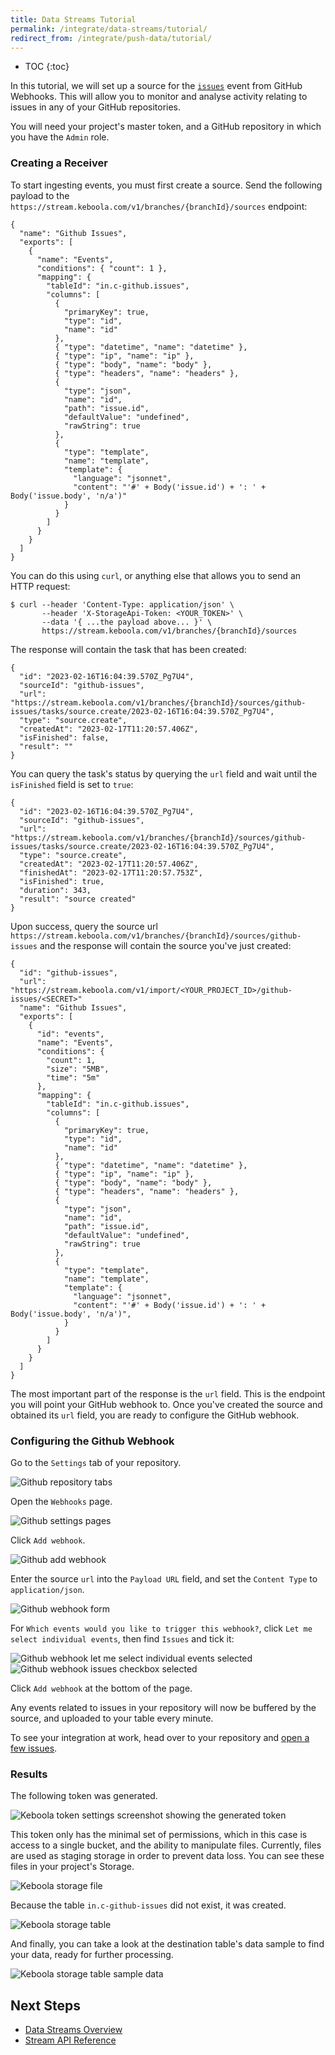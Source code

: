 ```yaml
---
title: Data Streams Tutorial
permalink: /integrate/data-streams/tutorial/
redirect_from: /integrate/push-data/tutorial/
---
```


* TOC
{:toc}


In this tutorial, we will set up a source for the [`issues`](https://docs.github.com/developers/webhooks-and-events/webhooks/webhook-events-and-payloads#issues) event from GitHub Webhooks. This will allow you to monitor and analyse activity relating to issues in any of your GitHub repositories.

You will need your project's master token, and a GitHub repository in which you have the `Admin` role.

### Creating a Receiver

To start ingesting events, you must first create a source. Send the following payload to the `https://stream.keboola.com/v1/branches/{branchId}/sources` endpoint:
```
{
  "name": "Github Issues",
  "exports": [
    {
      "name": "Events",
      "conditions": { "count": 1 },
      "mapping": {
        "tableId": "in.c-github.issues",
        "columns": [
          {
            "primaryKey": true,
            "type": "id",
            "name": "id"
          },
          { "type": "datetime", "name": "datetime" },
          { "type": "ip", "name": "ip" },
          { "type": "body", "name": "body" },
          { "type": "headers", "name": "headers" },
          {
            "type": "json",
            "name": "id",
            "path": "issue.id",
            "defaultValue": "undefined", 
            "rawString": true
          },
          {
            "type": "template",
            "name": "template",
            "template": {
              "language": "jsonnet",
              "content": "'#' + Body('issue.id') + ': ' + Body('issue.body', 'n/a')"
            }
          }
        ]
      }
    }
  ]
}
```

You can do this using `curl`, or anything else that allows you to send an HTTP request:
```
$ curl --header 'Content-Type: application/json' \
       --header 'X-StorageApi-Token: <YOUR_TOKEN>' \
       --data '{ ...the payload above... }' \
       https://stream.keboola.com/v1/branches/{branchId}/sources
```

The response will contain the task that has been created:
```
{
  "id": "2023-02-16T16:04:39.570Z_Pg7U4",
  "sourceId": "github-issues",
  "url": "https://stream.keboola.com/v1/branches/{branchId}/sources/github-issues/tasks/source.create/2023-02-16T16:04:39.570Z_Pg7U4",
  "type": "source.create",
  "createdAt": "2023-02-17T11:20:57.406Z",
  "isFinished": false,
  "result": ""
}
```

You can query the task's status by querying the `url` field and wait until the `isFinished` field is set to `true`:
```
{
  "id": "2023-02-16T16:04:39.570Z_Pg7U4",
  "sourceId": "github-issues",
  "url": "https://stream.keboola.com/v1/branches/{branchId}/sources/github-issues/tasks/source.create/2023-02-16T16:04:39.570Z_Pg7U4",
  "type": "source.create",
  "createdAt": "2023-02-17T11:20:57.406Z",
  "finishedAt": "2023-02-17T11:20:57.753Z",
  "isFinished": true,
  "duration": 343,
  "result": "source created"
}
```

Upon success, query the source url `https://stream.keboola.com/v1/branches/{branchId}/sources/github-issues` and the response will contain the source you've just created:
```
{
  "id": "github-issues",
  "url": "https://stream.keboola.com/v1/import/<YOUR_PROJECT_ID>/github-issues/<SECRET>"
  "name": "Github Issues",
  "exports": [
    {
      "id": "events",
      "name": "Events",
      "conditions": {
        "count": 1,
        "size": "5MB",
        "time": "5m"
      },
      "mapping": {
        "tableId": "in.c-github.issues",
        "columns": [
          {
            "primaryKey": true,
            "type": "id",
            "name": "id"
          },
          { "type": "datetime", "name": "datetime" },
          { "type": "ip", "name": "ip" },
          { "type": "body", "name": "body" },
          { "type": "headers", "name": "headers" },
          {
            "type": "json",
            "name": "id",
            "path": "issue.id",
            "defaultValue": "undefined", 
            "rawString": true
          },
          {
            "type": "template",
            "name": "template",
            "template": {
              "language": "jsonnet",
              "content": "'#' + Body('issue.id') + ': ' + Body('issue.body', 'n/a')",
            }
          }
        ]
      }
    }
  ]
}
```

The most important part of the response is the `url` field. This is the endpoint you will point your GitHub webhook to. Once you've created the source and obtained its `url` field, you are ready to configure the GitHub webhook.

### Configuring the Github Webhook

Go to the `Settings` tab of your repository.

![Github repository tabs](./gh-tabs.png)

Open the `Webhooks` page.

![Github settings pages](./gh-settings-webhook.png)

Click `Add webhook`.

![Github add webhook](./gh-settings-webhook-add.png)

Enter the source `url` into the `Payload URL` field, and set the `Content Type` to `application/json`.

![Github webhook form](./gh-settings-webhook-form.png)

For `Which events would you like to trigger this webhook?`, click `Let me select individual events`, then find `Issues` and tick it:

![Github webhook let me select individual events selected](./gh-settings-webhook-individual-events.png)
![Github webhook issues checkbox selected](./gh-settings-webhook-issues.png)

Click `Add webhook` at the bottom of the page.

Any events related to issues in your repository will now be buffered by the source, and uploaded to your table every minute.

To see your integration at work, head over to your repository and [open a few issues](https://docs.github.com/en/issues/tracking-your-work-with-issues/creating-an-issue).

### Results

The following token was generated.

![Keboola token settings screenshot showing the generated token](./token.png)

This token only has the minimal set of permissions, which in this case is access to a single bucket, and the ability to manipulate files. Currently, files are used as staging storage in order to prevent data loss. You can see these files in your project's Storage.

![Keboola storage file](./github_webhook_export_file.png)

Because the table `in.c-github-issues` did not exist, it was created.

![Keboola storage table](./github_webhook_export_table.png)

And finally, you can take a look at the destination table's data sample to find your data, ready for further processing.

![Keboola storage table sample data](./github_webhook_export_table_data.png)


## Next Steps

- [Data Streams Overview](/integrate/data-streams/overview/)
- [Stream API Reference](https://stream.keboola.com/v1/documentation/)
